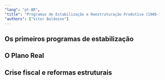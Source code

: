 ```yaml
---
"lang": "pt-BR",
"title": "Programas de Estabilização e Reestruturação Produtiva (1986-1999)",
"authors": ["Vitor Baldoino"]
---
```


## Os primeiros programas de estabilização

## O Plano Real

## Crise fiscal e reformas estruturais